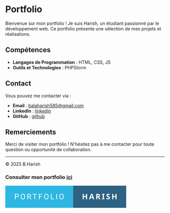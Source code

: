 
# Portfolio

Bienvenue sur mon portfolio ! Je suis Harish, un étudiant passionné par le développement web. Ce portfolio présente une sélection de mes projets et réalisations.

## Compétences

- **Langages de Programmation** : HTML, CSS, JS
- **Outils et Technologies** : PHPStorm

## Contact

Vous pouvez me contacter via :
- **Email** : balaharish585@gmail.com
- **LinkedIn** : [linkedin](https://www.linkedin.com/in/harish-balakirishnan-20aa38211/)
- **GitHub** : [github](https://github.com/bharishh)

## Remerciements

Merci de visiter mon portfolio ! N'hésitez pas à me contacter pour toute question ou opportunité de collaboration.

---

© 2025 B.Harish

### Consulter mon portfolio [ici](https://bharishh.github.io/Portfolio-Harish/)



[![forthebadge](/asset/portfolio-harish.svg)](https://forthebadge.com)